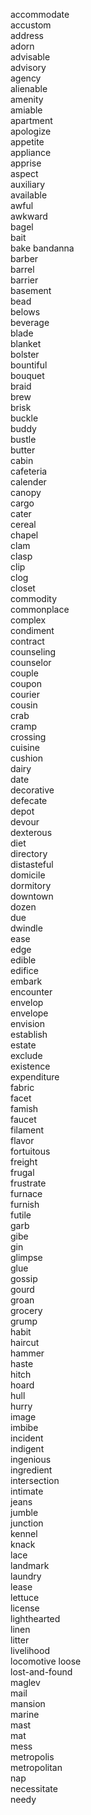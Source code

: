 accommodate  
accustom  
address  
adorn  
advisable  
advisory  
agency  
alienable  
amenity  
amiable  
apartment  
apologize  
appetite  
appliance  
apprise  
aspect  
auxiliary  
available  
awful  
awkward  
bagel  
bait  
bake
bandanna  
barber  
barrel  
barrier  
basement  
bead  
belows  
beverage  
blade  
blanket  
bolster  
bountiful  
bouquet  
braid  
brew  
brisk  
buckle  
buddy  
bustle  
butter  
cabin  
cafeteria  
calender  
canopy  
cargo  
cater  
cereal  
chapel  
clam  
clasp  
clip  
clog  
closet  
commodity  
commonplace  
complex  
condiment  
contract  
counseling  
counselor  
couple  
coupon  
courier  
cousin  
crab  
cramp  
crossing  
cuisine  
cushion  
dairy  
date  
decorative  
defecate  
depot  
devour  
dexterous  
diet  
directory  
distasteful  
domicile  
dormitory  
downtown  
dozen  
due  
dwindle  
ease  
edge  
edible  
edifice  
embark  
encounter  
envelop  
envelope  
envision  
establish  
estate  
exclude  
existence  
expenditure  
fabric  
facet  
famish  
faucet  
filament  
flavor  
fortuitous  
freight  
frugal  
frustrate  
furnace  
furnish  
futile  
garb  
gibe  
gin  
glimpse  
glue  
gossip  
gourd  
groan  
grocery  
grump  
habit  
haircut  
hammer  
haste  
hitch  
hoard  
hull  
hurry  
image  
imbibe  
incident  
indigent  
ingenious  
ingredient  
intersection  
intimate  
jeans  
jumble  
junction  
kennel  
knack  
lace  
landmark  
laundry  
lease  
lettuce  
license  
lighthearted  
linen  
litter  
livelihood  
locomotive
loose  
lost-and-found  
maglev  
mail  
mansion  
marine  
mast  
mat  
mess  
metropolis  
metropolitan  
nap  
necessitate  
needy  
